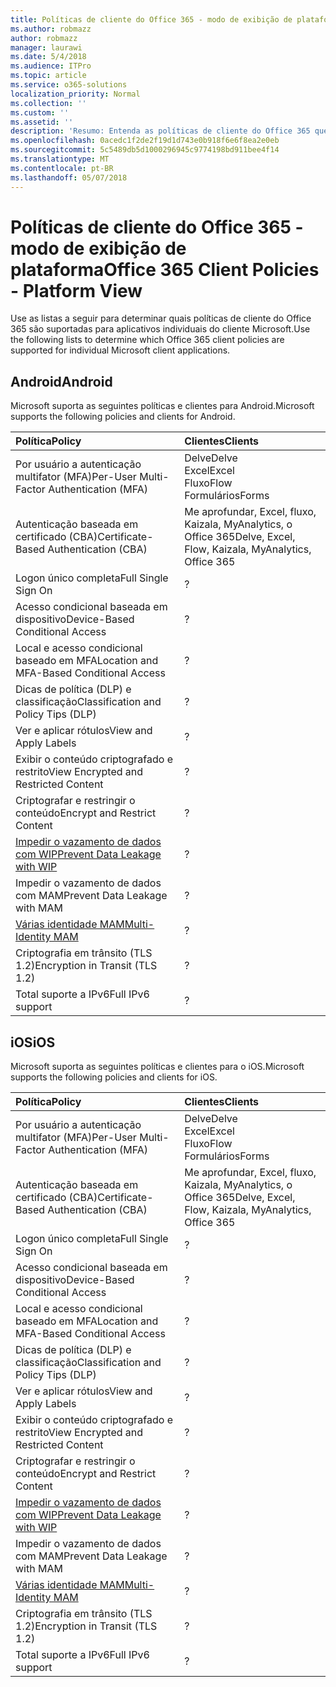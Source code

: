 ```yaml
---
title: Políticas de cliente do Office 365 - modo de exibição de plataforma
ms.author: robmazz
author: robmazz
manager: laurawi
ms.date: 5/4/2018
ms.audience: ITPro
ms.topic: article
ms.service: o365-solutions
localization_priority: Normal
ms.collection: ''
ms.custom: ''
ms.assetid: ''
description: 'Resumo: Entenda as políticas de cliente do Office 365 que são suportadas pelo Android, navegadores, iOS, Mac OS X, Windows e Windows Mobile.'
ms.openlocfilehash: 0acedc1f2de2f19d1d743e0b918f6e6f8ea2e0eb
ms.sourcegitcommit: 5c5489db5d1000296945c9774198bd911bee4f14
ms.translationtype: MT
ms.contentlocale: pt-BR
ms.lasthandoff: 05/07/2018
---
```

# <a name="office-365-client-policies---platform-view"></a><span data-ttu-id="1f06f-103">Políticas de cliente do Office 365 - modo de exibição de plataforma</span><span class="sxs-lookup"><span data-stu-id="1f06f-103">Office 365 Client Policies - Platform View</span></span>
<span data-ttu-id="1f06f-104">Use as listas a seguir para determinar quais políticas de cliente do Office 365 são suportadas para aplicativos individuais do cliente Microsoft.</span><span class="sxs-lookup"><span data-stu-id="1f06f-104">Use the following lists to determine which Office 365 client policies are supported for individual Microsoft client applications.</span></span>

## <a name="android"></a><span data-ttu-id="1f06f-105">Android</span><span class="sxs-lookup"><span data-stu-id="1f06f-105">Android</span></span>
<span data-ttu-id="1f06f-106">Microsoft suporta as seguintes políticas e clientes para Android.</span><span class="sxs-lookup"><span data-stu-id="1f06f-106">Microsoft supports the following policies and clients for Android.</span></span>

|<span data-ttu-id="1f06f-107">**Política**</span><span class="sxs-lookup"><span data-stu-id="1f06f-107">**Policy**</span></span>|<span data-ttu-id="1f06f-108">**Clientes**</span><span class="sxs-lookup"><span data-stu-id="1f06f-108">**Clients**</span></span>|
|:-----|:-----|
| <span data-ttu-id="1f06f-109">Por usuário a autenticação multifator (MFA)</span><span class="sxs-lookup"><span data-stu-id="1f06f-109">Per-User Multi-Factor Authentication (MFA)</span></span> | <span data-ttu-id="1f06f-110">Delve</span><span class="sxs-lookup"><span data-stu-id="1f06f-110">Delve</span></span> <br> <span data-ttu-id="1f06f-111">Excel</span><span class="sxs-lookup"><span data-stu-id="1f06f-111">Excel</span></span> <br> <span data-ttu-id="1f06f-112">Fluxo</span><span class="sxs-lookup"><span data-stu-id="1f06f-112">Flow</span></span> <br> <span data-ttu-id="1f06f-113">Formulários</span><span class="sxs-lookup"><span data-stu-id="1f06f-113">Forms</span></span>|
| <span data-ttu-id="1f06f-114">Autenticação baseada em certificado (CBA)</span><span class="sxs-lookup"><span data-stu-id="1f06f-114">Certificate-Based Authentication (CBA)</span></span> | <span data-ttu-id="1f06f-115">Me aprofundar, Excel, fluxo, Kaizala, MyAnalytics, o Office 365</span><span class="sxs-lookup"><span data-stu-id="1f06f-115">Delve, Excel, Flow, Kaizala, MyAnalytics, Office 365</span></span>|
| <span data-ttu-id="1f06f-116">Logon único completa</span><span class="sxs-lookup"><span data-stu-id="1f06f-116">Full Single Sign On</span></span> | <span data-ttu-id="1f06f-117">?</span><span class="sxs-lookup"><span data-stu-id="1f06f-117"></span></span> | <span data-ttu-id="1f06f-118">?</span><span class="sxs-lookup"><span data-stu-id="1f06f-118"></span></span> | <span data-ttu-id="1f06f-119">?</span><span class="sxs-lookup"><span data-stu-id="1f06f-119"></span></span> | <span data-ttu-id="1f06f-120">?</span><span class="sxs-lookup"><span data-stu-id="1f06f-120"></span></span> | <span data-ttu-id="1f06f-121">?</span><span class="sxs-lookup"><span data-stu-id="1f06f-121"></span></span> | <span data-ttu-id="1f06f-122">?</span><span class="sxs-lookup"><span data-stu-id="1f06f-122"></span></span> | <span data-ttu-id="1f06f-123">?</span><span class="sxs-lookup"><span data-stu-id="1f06f-123"></span></span> |
| <span data-ttu-id="1f06f-124">Acesso condicional baseada em dispositivo</span><span class="sxs-lookup"><span data-stu-id="1f06f-124">Device-Based Conditional Access</span></span> | <span data-ttu-id="1f06f-125">?</span><span class="sxs-lookup"><span data-stu-id="1f06f-125"></span></span> | <span data-ttu-id="1f06f-126">?</span><span class="sxs-lookup"><span data-stu-id="1f06f-126"></span></span> | <span data-ttu-id="1f06f-127">?</span><span class="sxs-lookup"><span data-stu-id="1f06f-127"></span></span> | <span data-ttu-id="1f06f-128">?</span><span class="sxs-lookup"><span data-stu-id="1f06f-128"></span></span> | <span data-ttu-id="1f06f-129">?</span><span class="sxs-lookup"><span data-stu-id="1f06f-129"></span></span> | <span data-ttu-id="1f06f-130">?</span><span class="sxs-lookup"><span data-stu-id="1f06f-130"></span></span> | <span data-ttu-id="1f06f-131">?</span><span class="sxs-lookup"><span data-stu-id="1f06f-131"></span></span> |
| <span data-ttu-id="1f06f-132">Local e acesso condicional baseado em MFA</span><span class="sxs-lookup"><span data-stu-id="1f06f-132">Location and MFA-Based Conditional Access</span></span> | <span data-ttu-id="1f06f-133">?</span><span class="sxs-lookup"><span data-stu-id="1f06f-133"></span></span> | <span data-ttu-id="1f06f-134">?</span><span class="sxs-lookup"><span data-stu-id="1f06f-134"></span></span> | <span data-ttu-id="1f06f-135">?</span><span class="sxs-lookup"><span data-stu-id="1f06f-135"></span></span> | <span data-ttu-id="1f06f-136">?</span><span class="sxs-lookup"><span data-stu-id="1f06f-136"></span></span> | <span data-ttu-id="1f06f-137">?</span><span class="sxs-lookup"><span data-stu-id="1f06f-137"></span></span> | <span data-ttu-id="1f06f-138">?</span><span class="sxs-lookup"><span data-stu-id="1f06f-138"></span></span> | <span data-ttu-id="1f06f-139">?</span><span class="sxs-lookup"><span data-stu-id="1f06f-139"></span></span> |
| <span data-ttu-id="1f06f-140">Dicas de política (DLP) e classificação</span><span class="sxs-lookup"><span data-stu-id="1f06f-140">Classification and Policy Tips (DLP)</span></span> | <span data-ttu-id="1f06f-141">?</span><span class="sxs-lookup"><span data-stu-id="1f06f-141"></span></span> | <span data-ttu-id="1f06f-142">?</span><span class="sxs-lookup"><span data-stu-id="1f06f-142"></span></span> | <span data-ttu-id="1f06f-143">?</span><span class="sxs-lookup"><span data-stu-id="1f06f-143"></span></span> | <span data-ttu-id="1f06f-144">?</span><span class="sxs-lookup"><span data-stu-id="1f06f-144"></span></span> | <span data-ttu-id="1f06f-145">?</span><span class="sxs-lookup"><span data-stu-id="1f06f-145"></span></span> | <span data-ttu-id="1f06f-146">?</span><span class="sxs-lookup"><span data-stu-id="1f06f-146"></span></span> | <span data-ttu-id="1f06f-147">?</span><span class="sxs-lookup"><span data-stu-id="1f06f-147"></span></span> |
| <span data-ttu-id="1f06f-148">Ver e aplicar rótulos</span><span class="sxs-lookup"><span data-stu-id="1f06f-148">View and Apply Labels</span></span> | <span data-ttu-id="1f06f-149">?</span><span class="sxs-lookup"><span data-stu-id="1f06f-149"></span></span> | <span data-ttu-id="1f06f-150">?</span><span class="sxs-lookup"><span data-stu-id="1f06f-150"></span></span> | <span data-ttu-id="1f06f-151">?</span><span class="sxs-lookup"><span data-stu-id="1f06f-151"></span></span> | <span data-ttu-id="1f06f-152">?</span><span class="sxs-lookup"><span data-stu-id="1f06f-152"></span></span> | <span data-ttu-id="1f06f-153">?</span><span class="sxs-lookup"><span data-stu-id="1f06f-153"></span></span> | <span data-ttu-id="1f06f-154">?</span><span class="sxs-lookup"><span data-stu-id="1f06f-154"></span></span> | <span data-ttu-id="1f06f-155">?</span><span class="sxs-lookup"><span data-stu-id="1f06f-155"></span></span> |
| <span data-ttu-id="1f06f-156">Exibir o conteúdo criptografado e restrito</span><span class="sxs-lookup"><span data-stu-id="1f06f-156">View Encrypted and Restricted Content</span></span> | <span data-ttu-id="1f06f-157">?</span><span class="sxs-lookup"><span data-stu-id="1f06f-157"></span></span> | <span data-ttu-id="1f06f-158">?</span><span class="sxs-lookup"><span data-stu-id="1f06f-158"></span></span> | <span data-ttu-id="1f06f-159">?</span><span class="sxs-lookup"><span data-stu-id="1f06f-159"></span></span> | <span data-ttu-id="1f06f-160">?</span><span class="sxs-lookup"><span data-stu-id="1f06f-160"></span></span> | <span data-ttu-id="1f06f-161">?</span><span class="sxs-lookup"><span data-stu-id="1f06f-161"></span></span> | <span data-ttu-id="1f06f-162">?</span><span class="sxs-lookup"><span data-stu-id="1f06f-162"></span></span> | <span data-ttu-id="1f06f-163">?</span><span class="sxs-lookup"><span data-stu-id="1f06f-163"></span></span> |
| <span data-ttu-id="1f06f-164">Criptografar e restringir o conteúdo</span><span class="sxs-lookup"><span data-stu-id="1f06f-164">Encrypt and Restrict Content</span></span> | <span data-ttu-id="1f06f-165">?</span><span class="sxs-lookup"><span data-stu-id="1f06f-165"></span></span> | <span data-ttu-id="1f06f-166">?</span><span class="sxs-lookup"><span data-stu-id="1f06f-166"></span></span> | <span data-ttu-id="1f06f-167">?</span><span class="sxs-lookup"><span data-stu-id="1f06f-167"></span></span> | <span data-ttu-id="1f06f-168">?</span><span class="sxs-lookup"><span data-stu-id="1f06f-168"></span></span> | <span data-ttu-id="1f06f-169">?</span><span class="sxs-lookup"><span data-stu-id="1f06f-169"></span></span> | <span data-ttu-id="1f06f-170">?</span><span class="sxs-lookup"><span data-stu-id="1f06f-170"></span></span> | <span data-ttu-id="1f06f-171">?</span><span class="sxs-lookup"><span data-stu-id="1f06f-171"></span></span> |
| [<span data-ttu-id="1f06f-172">Impedir o vazamento de dados com WIP</span><span class="sxs-lookup"><span data-stu-id="1f06f-172">Prevent Data Leakage with WIP</span></span>](https://docs.microsoft.com/en-us/windows/security/information-protection/windows-information-protection/protect-enterprise-data-using-wip) | <span data-ttu-id="1f06f-173">?</span><span class="sxs-lookup"><span data-stu-id="1f06f-173"></span></span> | <span data-ttu-id="1f06f-174">?</span><span class="sxs-lookup"><span data-stu-id="1f06f-174"></span></span> | <span data-ttu-id="1f06f-175">?</span><span class="sxs-lookup"><span data-stu-id="1f06f-175"></span></span> | <span data-ttu-id="1f06f-176">?</span><span class="sxs-lookup"><span data-stu-id="1f06f-176"></span></span> | <span data-ttu-id="1f06f-177">?</span><span class="sxs-lookup"><span data-stu-id="1f06f-177"></span></span> | <span data-ttu-id="1f06f-178">?</span><span class="sxs-lookup"><span data-stu-id="1f06f-178"></span></span> | <span data-ttu-id="1f06f-179">?</span><span class="sxs-lookup"><span data-stu-id="1f06f-179"></span></span> |
| <span data-ttu-id="1f06f-180">Impedir o vazamento de dados com MAM</span><span class="sxs-lookup"><span data-stu-id="1f06f-180">Prevent Data Leakage with MAM</span></span> | <span data-ttu-id="1f06f-181">?</span><span class="sxs-lookup"><span data-stu-id="1f06f-181"></span></span> | <span data-ttu-id="1f06f-182">?</span><span class="sxs-lookup"><span data-stu-id="1f06f-182"></span></span> | <span data-ttu-id="1f06f-183">?</span><span class="sxs-lookup"><span data-stu-id="1f06f-183"></span></span> | <span data-ttu-id="1f06f-184">?</span><span class="sxs-lookup"><span data-stu-id="1f06f-184"></span></span> | <span data-ttu-id="1f06f-185">?</span><span class="sxs-lookup"><span data-stu-id="1f06f-185"></span></span> | <span data-ttu-id="1f06f-186">?</span><span class="sxs-lookup"><span data-stu-id="1f06f-186"></span></span> | <span data-ttu-id="1f06f-187">?</span><span class="sxs-lookup"><span data-stu-id="1f06f-187"></span></span> |
| [<span data-ttu-id="1f06f-188">Várias identidade MAM</span><span class="sxs-lookup"><span data-stu-id="1f06f-188">Multi-Identity MAM</span></span>](https://docs.microsoft.com/en-us/enterprise-mobility-security/solutions/fasttrack-how-to-use-apps-with-multi-identity-support) | <span data-ttu-id="1f06f-189">?</span><span class="sxs-lookup"><span data-stu-id="1f06f-189"></span></span> | <span data-ttu-id="1f06f-190">?</span><span class="sxs-lookup"><span data-stu-id="1f06f-190"></span></span> | <span data-ttu-id="1f06f-191">?</span><span class="sxs-lookup"><span data-stu-id="1f06f-191"></span></span> | <span data-ttu-id="1f06f-192">?</span><span class="sxs-lookup"><span data-stu-id="1f06f-192"></span></span> | <span data-ttu-id="1f06f-193">?</span><span class="sxs-lookup"><span data-stu-id="1f06f-193"></span></span> | <span data-ttu-id="1f06f-194">?</span><span class="sxs-lookup"><span data-stu-id="1f06f-194"></span></span> | <span data-ttu-id="1f06f-195">?</span><span class="sxs-lookup"><span data-stu-id="1f06f-195"></span></span> |
| <span data-ttu-id="1f06f-196">Criptografia em trânsito (TLS 1.2)</span><span class="sxs-lookup"><span data-stu-id="1f06f-196">Encryption in Transit (TLS 1.2)</span></span> | <span data-ttu-id="1f06f-197">?</span><span class="sxs-lookup"><span data-stu-id="1f06f-197"></span></span> | <span data-ttu-id="1f06f-198">?</span><span class="sxs-lookup"><span data-stu-id="1f06f-198"></span></span> | <span data-ttu-id="1f06f-199">?</span><span class="sxs-lookup"><span data-stu-id="1f06f-199"></span></span> | <span data-ttu-id="1f06f-200">?</span><span class="sxs-lookup"><span data-stu-id="1f06f-200"></span></span> | <span data-ttu-id="1f06f-201">?</span><span class="sxs-lookup"><span data-stu-id="1f06f-201"></span></span> | <span data-ttu-id="1f06f-202">?</span><span class="sxs-lookup"><span data-stu-id="1f06f-202"></span></span> | <span data-ttu-id="1f06f-203">?</span><span class="sxs-lookup"><span data-stu-id="1f06f-203"></span></span> |
| <span data-ttu-id="1f06f-204">Total suporte a IPv6</span><span class="sxs-lookup"><span data-stu-id="1f06f-204">Full IPv6 support</span></span> | <span data-ttu-id="1f06f-205">?</span><span class="sxs-lookup"><span data-stu-id="1f06f-205"></span></span> | <span data-ttu-id="1f06f-206">?</span><span class="sxs-lookup"><span data-stu-id="1f06f-206"></span></span> | <span data-ttu-id="1f06f-207">?</span><span class="sxs-lookup"><span data-stu-id="1f06f-207"></span></span> | <span data-ttu-id="1f06f-208">?</span><span class="sxs-lookup"><span data-stu-id="1f06f-208"></span></span> | <span data-ttu-id="1f06f-209">?</span><span class="sxs-lookup"><span data-stu-id="1f06f-209"></span></span> | <span data-ttu-id="1f06f-210">?</span><span class="sxs-lookup"><span data-stu-id="1f06f-210"></span></span> | <span data-ttu-id="1f06f-211">?</span><span class="sxs-lookup"><span data-stu-id="1f06f-211"></span></span> |

## <a name="ios"></a><span data-ttu-id="1f06f-212">iOS</span><span class="sxs-lookup"><span data-stu-id="1f06f-212">iOS</span></span>
<span data-ttu-id="1f06f-213">Microsoft suporta as seguintes políticas e clientes para o iOS.</span><span class="sxs-lookup"><span data-stu-id="1f06f-213">Microsoft supports the following policies and clients for iOS.</span></span>

|<span data-ttu-id="1f06f-214">**Política**</span><span class="sxs-lookup"><span data-stu-id="1f06f-214">**Policy**</span></span>|<span data-ttu-id="1f06f-215">**Clientes**</span><span class="sxs-lookup"><span data-stu-id="1f06f-215">**Clients**</span></span>|
|:-----|:-----|
| <span data-ttu-id="1f06f-216">Por usuário a autenticação multifator (MFA)</span><span class="sxs-lookup"><span data-stu-id="1f06f-216">Per-User Multi-Factor Authentication (MFA)</span></span> | <span data-ttu-id="1f06f-217">Delve</span><span class="sxs-lookup"><span data-stu-id="1f06f-217">Delve</span></span> <br> <span data-ttu-id="1f06f-218">Excel</span><span class="sxs-lookup"><span data-stu-id="1f06f-218">Excel</span></span> <br> <span data-ttu-id="1f06f-219">Fluxo</span><span class="sxs-lookup"><span data-stu-id="1f06f-219">Flow</span></span> <br> <span data-ttu-id="1f06f-220">Formulários</span><span class="sxs-lookup"><span data-stu-id="1f06f-220">Forms</span></span>|
| <span data-ttu-id="1f06f-221">Autenticação baseada em certificado (CBA)</span><span class="sxs-lookup"><span data-stu-id="1f06f-221">Certificate-Based Authentication (CBA)</span></span> | <span data-ttu-id="1f06f-222">Me aprofundar, Excel, fluxo, Kaizala, MyAnalytics, o Office 365</span><span class="sxs-lookup"><span data-stu-id="1f06f-222">Delve, Excel, Flow, Kaizala, MyAnalytics, Office 365</span></span>|
| <span data-ttu-id="1f06f-223">Logon único completa</span><span class="sxs-lookup"><span data-stu-id="1f06f-223">Full Single Sign On</span></span> | <span data-ttu-id="1f06f-224">?</span><span class="sxs-lookup"><span data-stu-id="1f06f-224"></span></span> | <span data-ttu-id="1f06f-225">?</span><span class="sxs-lookup"><span data-stu-id="1f06f-225"></span></span> | <span data-ttu-id="1f06f-226">?</span><span class="sxs-lookup"><span data-stu-id="1f06f-226"></span></span> | <span data-ttu-id="1f06f-227">?</span><span class="sxs-lookup"><span data-stu-id="1f06f-227"></span></span> | <span data-ttu-id="1f06f-228">?</span><span class="sxs-lookup"><span data-stu-id="1f06f-228"></span></span> | <span data-ttu-id="1f06f-229">?</span><span class="sxs-lookup"><span data-stu-id="1f06f-229"></span></span> | <span data-ttu-id="1f06f-230">?</span><span class="sxs-lookup"><span data-stu-id="1f06f-230"></span></span> |
| <span data-ttu-id="1f06f-231">Acesso condicional baseada em dispositivo</span><span class="sxs-lookup"><span data-stu-id="1f06f-231">Device-Based Conditional Access</span></span> | <span data-ttu-id="1f06f-232">?</span><span class="sxs-lookup"><span data-stu-id="1f06f-232"></span></span> | <span data-ttu-id="1f06f-233">?</span><span class="sxs-lookup"><span data-stu-id="1f06f-233"></span></span> | <span data-ttu-id="1f06f-234">?</span><span class="sxs-lookup"><span data-stu-id="1f06f-234"></span></span> | <span data-ttu-id="1f06f-235">?</span><span class="sxs-lookup"><span data-stu-id="1f06f-235"></span></span> | <span data-ttu-id="1f06f-236">?</span><span class="sxs-lookup"><span data-stu-id="1f06f-236"></span></span> | <span data-ttu-id="1f06f-237">?</span><span class="sxs-lookup"><span data-stu-id="1f06f-237"></span></span> | <span data-ttu-id="1f06f-238">?</span><span class="sxs-lookup"><span data-stu-id="1f06f-238"></span></span> |
| <span data-ttu-id="1f06f-239">Local e acesso condicional baseado em MFA</span><span class="sxs-lookup"><span data-stu-id="1f06f-239">Location and MFA-Based Conditional Access</span></span> | <span data-ttu-id="1f06f-240">?</span><span class="sxs-lookup"><span data-stu-id="1f06f-240"></span></span> | <span data-ttu-id="1f06f-241">?</span><span class="sxs-lookup"><span data-stu-id="1f06f-241"></span></span> | <span data-ttu-id="1f06f-242">?</span><span class="sxs-lookup"><span data-stu-id="1f06f-242"></span></span> | <span data-ttu-id="1f06f-243">?</span><span class="sxs-lookup"><span data-stu-id="1f06f-243"></span></span> | <span data-ttu-id="1f06f-244">?</span><span class="sxs-lookup"><span data-stu-id="1f06f-244"></span></span> | <span data-ttu-id="1f06f-245">?</span><span class="sxs-lookup"><span data-stu-id="1f06f-245"></span></span> | <span data-ttu-id="1f06f-246">?</span><span class="sxs-lookup"><span data-stu-id="1f06f-246"></span></span> |
| <span data-ttu-id="1f06f-247">Dicas de política (DLP) e classificação</span><span class="sxs-lookup"><span data-stu-id="1f06f-247">Classification and Policy Tips (DLP)</span></span> | <span data-ttu-id="1f06f-248">?</span><span class="sxs-lookup"><span data-stu-id="1f06f-248"></span></span> | <span data-ttu-id="1f06f-249">?</span><span class="sxs-lookup"><span data-stu-id="1f06f-249"></span></span> | <span data-ttu-id="1f06f-250">?</span><span class="sxs-lookup"><span data-stu-id="1f06f-250"></span></span> | <span data-ttu-id="1f06f-251">?</span><span class="sxs-lookup"><span data-stu-id="1f06f-251"></span></span> | <span data-ttu-id="1f06f-252">?</span><span class="sxs-lookup"><span data-stu-id="1f06f-252"></span></span> | <span data-ttu-id="1f06f-253">?</span><span class="sxs-lookup"><span data-stu-id="1f06f-253"></span></span> | <span data-ttu-id="1f06f-254">?</span><span class="sxs-lookup"><span data-stu-id="1f06f-254"></span></span> |
| <span data-ttu-id="1f06f-255">Ver e aplicar rótulos</span><span class="sxs-lookup"><span data-stu-id="1f06f-255">View and Apply Labels</span></span> | <span data-ttu-id="1f06f-256">?</span><span class="sxs-lookup"><span data-stu-id="1f06f-256"></span></span> | <span data-ttu-id="1f06f-257">?</span><span class="sxs-lookup"><span data-stu-id="1f06f-257"></span></span> | <span data-ttu-id="1f06f-258">?</span><span class="sxs-lookup"><span data-stu-id="1f06f-258"></span></span> | <span data-ttu-id="1f06f-259">?</span><span class="sxs-lookup"><span data-stu-id="1f06f-259"></span></span> | <span data-ttu-id="1f06f-260">?</span><span class="sxs-lookup"><span data-stu-id="1f06f-260"></span></span> | <span data-ttu-id="1f06f-261">?</span><span class="sxs-lookup"><span data-stu-id="1f06f-261"></span></span> | <span data-ttu-id="1f06f-262">?</span><span class="sxs-lookup"><span data-stu-id="1f06f-262"></span></span> |
| <span data-ttu-id="1f06f-263">Exibir o conteúdo criptografado e restrito</span><span class="sxs-lookup"><span data-stu-id="1f06f-263">View Encrypted and Restricted Content</span></span> | <span data-ttu-id="1f06f-264">?</span><span class="sxs-lookup"><span data-stu-id="1f06f-264"></span></span> | <span data-ttu-id="1f06f-265">?</span><span class="sxs-lookup"><span data-stu-id="1f06f-265"></span></span> | <span data-ttu-id="1f06f-266">?</span><span class="sxs-lookup"><span data-stu-id="1f06f-266"></span></span> | <span data-ttu-id="1f06f-267">?</span><span class="sxs-lookup"><span data-stu-id="1f06f-267"></span></span> | <span data-ttu-id="1f06f-268">?</span><span class="sxs-lookup"><span data-stu-id="1f06f-268"></span></span> | <span data-ttu-id="1f06f-269">?</span><span class="sxs-lookup"><span data-stu-id="1f06f-269"></span></span> | <span data-ttu-id="1f06f-270">?</span><span class="sxs-lookup"><span data-stu-id="1f06f-270"></span></span> |
| <span data-ttu-id="1f06f-271">Criptografar e restringir o conteúdo</span><span class="sxs-lookup"><span data-stu-id="1f06f-271">Encrypt and Restrict Content</span></span> | <span data-ttu-id="1f06f-272">?</span><span class="sxs-lookup"><span data-stu-id="1f06f-272"></span></span> | <span data-ttu-id="1f06f-273">?</span><span class="sxs-lookup"><span data-stu-id="1f06f-273"></span></span> | <span data-ttu-id="1f06f-274">?</span><span class="sxs-lookup"><span data-stu-id="1f06f-274"></span></span> | <span data-ttu-id="1f06f-275">?</span><span class="sxs-lookup"><span data-stu-id="1f06f-275"></span></span> | <span data-ttu-id="1f06f-276">?</span><span class="sxs-lookup"><span data-stu-id="1f06f-276"></span></span> | <span data-ttu-id="1f06f-277">?</span><span class="sxs-lookup"><span data-stu-id="1f06f-277"></span></span> | <span data-ttu-id="1f06f-278">?</span><span class="sxs-lookup"><span data-stu-id="1f06f-278"></span></span> |
| [<span data-ttu-id="1f06f-279">Impedir o vazamento de dados com WIP</span><span class="sxs-lookup"><span data-stu-id="1f06f-279">Prevent Data Leakage with WIP</span></span>](https://docs.microsoft.com/en-us/windows/security/information-protection/windows-information-protection/protect-enterprise-data-using-wip) | <span data-ttu-id="1f06f-280">?</span><span class="sxs-lookup"><span data-stu-id="1f06f-280"></span></span> | <span data-ttu-id="1f06f-281">?</span><span class="sxs-lookup"><span data-stu-id="1f06f-281"></span></span> | <span data-ttu-id="1f06f-282">?</span><span class="sxs-lookup"><span data-stu-id="1f06f-282"></span></span> | <span data-ttu-id="1f06f-283">?</span><span class="sxs-lookup"><span data-stu-id="1f06f-283"></span></span> | <span data-ttu-id="1f06f-284">?</span><span class="sxs-lookup"><span data-stu-id="1f06f-284"></span></span> | <span data-ttu-id="1f06f-285">?</span><span class="sxs-lookup"><span data-stu-id="1f06f-285"></span></span> | <span data-ttu-id="1f06f-286">?</span><span class="sxs-lookup"><span data-stu-id="1f06f-286"></span></span> |
| <span data-ttu-id="1f06f-287">Impedir o vazamento de dados com MAM</span><span class="sxs-lookup"><span data-stu-id="1f06f-287">Prevent Data Leakage with MAM</span></span> | <span data-ttu-id="1f06f-288">?</span><span class="sxs-lookup"><span data-stu-id="1f06f-288"></span></span> | <span data-ttu-id="1f06f-289">?</span><span class="sxs-lookup"><span data-stu-id="1f06f-289"></span></span> | <span data-ttu-id="1f06f-290">?</span><span class="sxs-lookup"><span data-stu-id="1f06f-290"></span></span> | <span data-ttu-id="1f06f-291">?</span><span class="sxs-lookup"><span data-stu-id="1f06f-291"></span></span> | <span data-ttu-id="1f06f-292">?</span><span class="sxs-lookup"><span data-stu-id="1f06f-292"></span></span> | <span data-ttu-id="1f06f-293">?</span><span class="sxs-lookup"><span data-stu-id="1f06f-293"></span></span> | <span data-ttu-id="1f06f-294">?</span><span class="sxs-lookup"><span data-stu-id="1f06f-294"></span></span> |
| [<span data-ttu-id="1f06f-295">Várias identidade MAM</span><span class="sxs-lookup"><span data-stu-id="1f06f-295">Multi-Identity MAM</span></span>](https://docs.microsoft.com/en-us/enterprise-mobility-security/solutions/fasttrack-how-to-use-apps-with-multi-identity-support) | <span data-ttu-id="1f06f-296">?</span><span class="sxs-lookup"><span data-stu-id="1f06f-296"></span></span> | <span data-ttu-id="1f06f-297">?</span><span class="sxs-lookup"><span data-stu-id="1f06f-297"></span></span> | <span data-ttu-id="1f06f-298">?</span><span class="sxs-lookup"><span data-stu-id="1f06f-298"></span></span> | <span data-ttu-id="1f06f-299">?</span><span class="sxs-lookup"><span data-stu-id="1f06f-299"></span></span> | <span data-ttu-id="1f06f-300">?</span><span class="sxs-lookup"><span data-stu-id="1f06f-300"></span></span> | <span data-ttu-id="1f06f-301">?</span><span class="sxs-lookup"><span data-stu-id="1f06f-301"></span></span> | <span data-ttu-id="1f06f-302">?</span><span class="sxs-lookup"><span data-stu-id="1f06f-302"></span></span> |
| <span data-ttu-id="1f06f-303">Criptografia em trânsito (TLS 1.2)</span><span class="sxs-lookup"><span data-stu-id="1f06f-303">Encryption in Transit (TLS 1.2)</span></span> | <span data-ttu-id="1f06f-304">?</span><span class="sxs-lookup"><span data-stu-id="1f06f-304"></span></span> | <span data-ttu-id="1f06f-305">?</span><span class="sxs-lookup"><span data-stu-id="1f06f-305"></span></span> | <span data-ttu-id="1f06f-306">?</span><span class="sxs-lookup"><span data-stu-id="1f06f-306"></span></span> | <span data-ttu-id="1f06f-307">?</span><span class="sxs-lookup"><span data-stu-id="1f06f-307"></span></span> | <span data-ttu-id="1f06f-308">?</span><span class="sxs-lookup"><span data-stu-id="1f06f-308"></span></span> | <span data-ttu-id="1f06f-309">?</span><span class="sxs-lookup"><span data-stu-id="1f06f-309"></span></span> | <span data-ttu-id="1f06f-310">?</span><span class="sxs-lookup"><span data-stu-id="1f06f-310"></span></span> |
| <span data-ttu-id="1f06f-311">Total suporte a IPv6</span><span class="sxs-lookup"><span data-stu-id="1f06f-311">Full IPv6 support</span></span> | <span data-ttu-id="1f06f-312">?</span><span class="sxs-lookup"><span data-stu-id="1f06f-312"></span></span> | <span data-ttu-id="1f06f-313">?</span><span class="sxs-lookup"><span data-stu-id="1f06f-313"></span></span> | <span data-ttu-id="1f06f-314">?</span><span class="sxs-lookup"><span data-stu-id="1f06f-314"></span></span> | <span data-ttu-id="1f06f-315">?</span><span class="sxs-lookup"><span data-stu-id="1f06f-315"></span></span> | <span data-ttu-id="1f06f-316">?</span><span class="sxs-lookup"><span data-stu-id="1f06f-316"></span></span> | <span data-ttu-id="1f06f-317">?</span><span class="sxs-lookup"><span data-stu-id="1f06f-317"></span></span> | <span data-ttu-id="1f06f-318">?</span><span class="sxs-lookup"><span data-stu-id="1f06f-318"></span></span> |